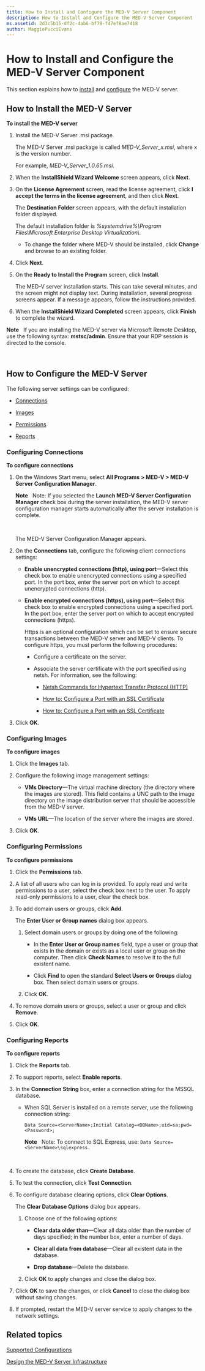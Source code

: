 ```yaml
---
title: How to Install and Configure the MED-V Server Component
description: How to Install and Configure the MED-V Server Component
ms.assetid: 2d3c5b15-df2c-4ab6-bf78-f47ef8ae7418
author: MaggiePucciEvans
---
```


# How to Install and Configure the MED-V Server Component


This section explains how to [install](#bkmk-howtoinstallthemedvserver) and [configure](#bkmk-howtoconfigurethemedvserver) the MED-V server.

## <a href="" id="bkmk-howtoinstallthemedvserver"></a>How to Install the MED-V Server


**To install the MED-V server**

1.  Install the MED-V Server .msi package.

    The MED-V Server .msi package is called *MED-V\_Server\_x.msi*, where x is the version number.

    For example, *MED-V\_Server\_1.0.65.msi*.

2.  When the **InstallShield Wizard Welcome** screen appears, click **Next**.

3.  On the **License Agreement** screen, read the license agreement, click **I accept the terms in the license agreement**, and then click **Next**.

    The **Destination Folder** screen appears, with the default installation folder displayed.

    The default installation folder is *%systemdrive%\\Program Files\\Microsoft Enterprise Desktop Virtualization\\*.

    -   To change the folder where MED-V should be installed, click **Change** and browse to an existing folder.

4.  Click **Next**.

5.  On the **Ready to Install the Program** screen, click **Install**.

    The MED-V server installation starts. This can take several minutes, and the screen might not display text. During installation, several progress screens appear. If a message appears, follow the instructions provided.

6.  When the **InstallShield Wizard Completed** screen appears, click **Finish** to complete the wizard.

**Note**  
If you are installing the MED-V server via Microsoft Remote Desktop, use the following syntax: **mstsc/admin**. Ensure that your RDP session is directed to the console.

 

## <a href="" id="bkmk-howtoconfigurethemedvserver"></a>How to Configure the MED-V Server


The following server settings can be configured:

-   [Connections](#bkmk-configuringconnections)

-   [Images](#bkmk-configuringimages)

-   [Permissions](#bkmk-configuringpermissions)

-   [Reports](#bkmk-configuringreports)

### <a href="" id="bkmk-configuringconnections"></a>Configuring Connections

**To configure connections**

1.  On the Windows Start menu, select **All Programs &gt; MED-V &gt; MED-V Server Configuration Manager**.

    **Note**  
    Note: If you selected the **Launch MED-V Server Configuration Manager** check box during the server installation, the MED-V server configuration manager starts automatically after the server installation is complete.

     

    The MED-V Server Configuration Manager appears.

2.  On the **Connections** tab, configure the following client connections settings:

    -   **Enable unencrypted connections (http), using port**—Select this check box to enable unencrypted connections using a specified port. In the port box, enter the server port on which to accept unencrypted connections (http).

    -   **Enable encrypted connections (https), using port**—Select this check box to enable encrypted connections using a specified port. In the port box, enter the server port on which to accept encrypted connections (https).

        Https is an optional configuration which can be set to ensure secure transactions between the MED-V server and MED-V clients. To configure https, you must perform the following procedures:

        -   Configure a certificate on the server.

        -   Associate the server certificate with the port specified using netsh. For information, see the following:

            -   [Netsh Commands for Hypertext Transfer Protocol (HTTP)](http://go.microsoft.com/fwlink/?LinkId=183314)

            -   [How to: Configure a Port with an SSL Certificate](http://go.microsoft.com/fwlink/?LinkID=183315)

            -   [How to: Configure a Port with an SSL Certificate](http://msdn.microsoft.com/library/ms733791.aspx)

3.  Click **OK**.

### <a href="" id="bkmk-configuringimages"></a>Configuring Images

**To configure images**

1.  Click the **Images** tab.

2.  Configure the following image management settings:

    -   **VMs Directory**—The virtual machine directory (the directory where the images are stored). This field contains a UNC path to the image directory on the image distribution server that should be accessible from the MED-V server.

    -   **VMs URL**—The location of the server where the images are stored.

3.  Click **OK**.

### <a href="" id="bkmk-configuringpermissions"></a>Configuring Permissions

**To configure permissions**

1.  Click the **Permissions** tab.

2.  A list of all users who can log in is provided. To apply read and write permissions to a user, select the check box next to the user. To apply read-only permissions to a user, clear the check box.

3.  To add domain users or groups, click **Add**.

    The **Enter User or Group names** dialog box appears.

    1.  Select domain users or groups by doing one of the following:

        -   In the **Enter User or Group names** field, type a user or group that exists in the domain or exists as a local user or group on the computer. Then click **Check Names** to resolve it to the full existent name.

        -   Click **Find** to open the standard **Select Users or Groups** dialog box. Then select domain users or groups.

    2.  Click **OK**.

4.  To remove domain users or groups, select a user or group and click **Remove**.

5.  Click **OK**.

### <a href="" id="bkmk-configuringreports"></a>Configuring Reports

**To configure reports**

1.  Click the **Reports** tab.

2.  To support reports, select **Enable reports**.

3.  In the **Connection String** box, enter a connection string for the MSSQL database.

    -   When SQL Server is installed on a remote server, use the following connection string:

        `Data Source=<ServerName>;Initial Catalog=<DBName>;uid=sa;pwd=<Password>;`

        **Note**  
        Note: To connect to SQL Express, use: `Data Source=<ServerName>\sqlexpress.`

         

4.  To create the database, click **Create Database**.

5.  To test the connection, click **Test Connection**.

6.  To configure database clearing options, click **Clear Options**.

    The **Clear Database Options** dialog box appears.

    1.  Choose one of the following options:

        -   **Clear data older than**—Clear all data older than the number of days specified; in the number box, enter a number of days.

        -   **Clear all data from database**—Clear all existent data in the database.

        -   **Drop database**—Delete the database.

    2.  Click **OK** to apply changes and close the dialog box.

7.  Click **OK** to save the changes, or click **Cancel** to close the dialog box without saving changes.

8.  If prompted, restart the MED-V server service to apply changes to the network settings.

## Related topics


[Supported Configurations](supported-configurationsmedv-orientation.md)

[Design the MED-V Server Infrastructure](design-the-med-v-server-infrastructure.md)

 

 





